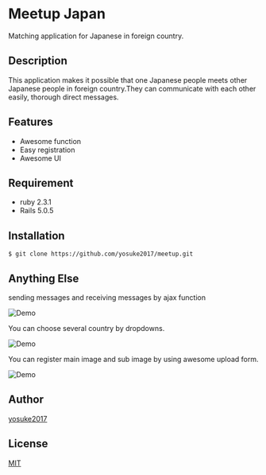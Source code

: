 # Meetup Japan

Matching application for Japanese in foreign country.

## Description

This application makes it possible that one Japanese people meets other Japanese people in foreign country.They can communicate with each other easily, thorough direct messages.


## Features

- Awesome function
- Easy registration
- Awesome UI


## Requirement

- ruby 2.3.1
- Rails 5.0.5


## Installation

    $ git clone https://github.com/yosuke2017/meetup.git

## Anything Else

sending messages and receiving messages by ajax function

![Demo](https://gyazo.com/bd971691bc954d0a29b6f1ef62cb7bb4)

You can choose several country by dropdowns.

![Demo](https://gyazo.com/11823d1eb59db1cd70f796373ffb7afd)

You can register main image and sub image by using awesome upload form.

![Demo](https://gyazo.com/35b74ebb4155b97823dc807c7e405c65)

## Author

[yosuke2017](https://www.facebook.com/profile.php?id=100015931658721&lst=100015931658721%3A100015931658721%3A1506171329)

## License

[MIT](http://b4b4r07.mit-license.org)

<br />
<br />

